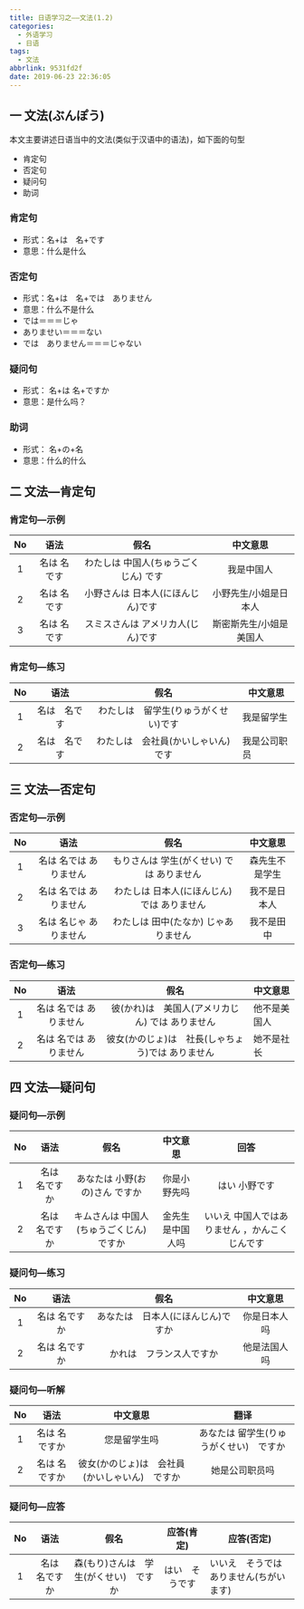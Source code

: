 ```yaml
---
title: 日语学习之——文法(1.2)
categories:
  - 外语学习
  - 日语
tags:
  - 文法
abbrlink: 9531fd2f
date: 2019-06-23 22:36:05
---
```

## 一 文法(ぶんぽう)
本文主要讲述日语当中的文法(类似于汉语中的语法)，如下面的句型    

* 肯定句 
* 否定句
* 疑问句
* 助词

<!--more-->

###  肯定句
* 形式：名+は　名+です
* 意思：什么是什么

###  否定句
* 形式：名+は　名+では　ありません
* 意思：什么不是什么
* では＝＝＝じゃ
* ありませい＝＝＝ない
* では　ありません＝＝＝じゃない

###  疑问句
* 形式： 名+は  名+ですか
* 意思：是什么吗？

###  助词
* 形式： 名+の+名
* 意思：什么的什么

## 二 文法—肯定句

###  肯定句—示例
|  No  |    语法     |                 假名                 |        中文意思         |
| :--: | :---------: | :----------------------------------: | :---------------------: |
|  1   | 名は 名です | わたしは 中国人(ちゅうごくじん) です |       我是中国人        |
|  2   | 名は 名です |  小野さんは 日本人(にほんじん)です   |  小野先生/小姐是日本人  |
|  3   | 名は 名です |  スミスさんは アメリカ人(じん)です   | 斯密斯先生/小姐是美国人 |

###  肯定句—练习 
|  No  |     语法     |                 假名                 | 中文意思     |
| :--: | :----------: | :----------------------------------: | ------------ |
|  1   | 名は　名です | わたしは　留学生(りゅうがくせい)です | 我是留学生   |
|  2   | 名は　名です |  わたしは　会社員(かいしゃいん)です  | 我是公司职员 |

## 三 文法—否定句

###  否定句—示例
|  No  |          语法          |                     假名                     |    中文意思    |
| :--: | :--------------------: | :------------------------------------------: | :------------: |
|  1   | 名は 名では ありません |  もりさんは 学生(がくせい) では ありません   | 森先生不是学生 |
|  2   | 名は 名では ありません | わたしは  日本人(にほんじん) では ありません |  我不是日本人  |
|  3   | 名は 名じゃ ありません |     わたしは 田中(たなか) じゃありません     |   我不是田中   |

###  否定句—练习 
|  No  |          语法          |                       假名                        | 中文意思     |
| :--: | :--------------------: | :-----------------------------------------------: | ------------ |
|  1   | 名は 名では ありません | 彼(かれ)は　美国人(アメリカじん) では ありません  | 他不是美国人 |
|  2   | 名は 名では ありません | 彼女(かのじょ)は　社長(しゃちょう)では ありません | 她不是社长   |

## 四 文法—疑问句

###  疑问句—示例
|  No  |      语法      |                   假名                   |     中文意思     |                      回答                      |
| :--: | :------------: | :--------------------------------------: | :--------------: | :--------------------------------------------: |
|  1   | 名は  名ですか |     あなたは  小野(おの)さん ですか      |   你是小野先吗   |                 はい 小野です                  |
|  2   | 名は  名ですか | キムさんは  中国人(ちゅうごくじん)ですか | 金先生是中国人吗 | いいえ 中国人ではありません ，かんこくじんです |

###  疑问句—练习 
|  No  |      语法      |                假名                |   中文意思   |
| :--: | :------------: | :--------------------------------: | :----------: |
|  1   | 名は  名ですか | あなたは　日本人(にほんじん)ですか | 你是日本人吗 |
|  2   | 名は  名ですか |      かれは　フランス人ですか      | 他是法国人吗 |

###  疑问句—听解
|  No  |      语法      |                    中文意思                    |                  翻译                   |
| :--: | :------------: | :--------------------------------------------: | :-------------------------------------: |
|  1   | 名は  名ですか |                  您是留学生吗                  | あなたは 留学生(りゅうがくせい)　ですか |
|  2   | 名は  名ですか | 彼女(かのじょ)は　会社員(かいしゃいん)　ですか |             她是公司职员吗              |

###  疑问句—应答
|  No  |      语法      |                  假名                  |   应答(肯定)   | 应答(否定)                             |
| :--: | :------------: | :------------------------------------: | :------------: | -------------------------------------- |
|  1   | 名は  名ですか | 森(もり)さんは　学生(がくせい)　ですか | はい　そうです | いいえ　そうではありません(ちがいます) |

